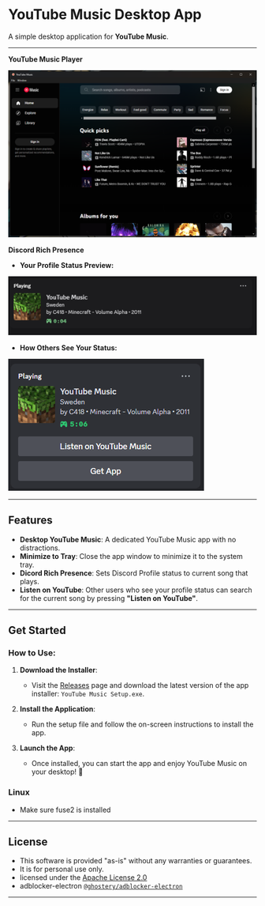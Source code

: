 # YouTube Music Desktop App

A simple desktop application for **YouTube Music**.

---
**YouTube Music Player**

![YTMusic](assets/ytmp.png)

**Discord Rich Presence**
- **Your Profile Status Preview:**

![Rich Presence](assets/pstatus.png)
- **How Others See Your Status:**

![Rich Presence](assets/ostatus.png)

---

## Features

- **Desktop YouTube Music**: A dedicated YouTube Music app with no distractions.
- **Minimize to Tray**: Close the app window to minimize it to the system tray.
- **Dicord Rich Presence**: Sets Discord Profile status to current song that plays.
- **Listen on YouTube**: Other users who see your profile status can search for the current song by pressing **"Listen on YouTube"**. 
---

## Get Started

### How to Use:

1. **Download the Installer**:
   - Visit the [Releases](https://github.com/nubsuki/YouTube-Music-Player/releases) page and download the latest version of the app installer: `YouTube Music Setup.exe`.

2. **Install the Application**:
   - Run the setup file and follow the on-screen instructions to install the app.

3. **Launch the App**:
   - Once installed, you can start the app and enjoy YouTube Music on your desktop! 🎉

### Linux
- Make sure fuse2 is installed
---

## License
- This software is provided "as-is" without any warranties or guarantees. 
- It is for personal use only.
- licensed under the [Apache License 2.0](https://www.apache.org/licenses/LICENSE-2.0)
- adblocker-electron [`@ghostery/adblocker-electron`](https://github.com/cliqz-oss/adblocker)

---
